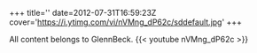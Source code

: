 +++
title=''
date=2012-07-31T16:59:23Z
cover='https://i.ytimg.com/vi/nVMng_dP62c/sddefault.jpg'
+++

All content belongs to GlennBeck.
{{< youtube nVMng_dP62c >}}
